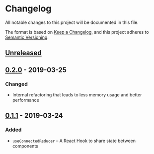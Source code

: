 # Changelog
All notable changes to this project will be documented in this file.

The format is based on [Keep a Changelog](https://keepachangelog.com/en/1.0.0/),
and this project adheres to [Semantic Versioning](https://semver.org/spec/v2.0.0.html).

## [Unreleased]

## [0.2.0] - 2019-03-25
### Changed
- Internal refactoring that leads to less memory usage and better performance

## [0.1.1] - 2019-03-24
### Added
- `useConnectedReducer` – A React Hook to share state between components

[Unreleased]: https://github.com/pmk1c/react-connected-reducers/compare/v0.2.0...HEAD
[0.2.0]: https://github.com/pmk1c/react-connected-reducers/releases/tag/v0.2.0
[0.1.1]: https://github.com/pmk1c/react-connected-reducers/releases/tag/v0.1.1

